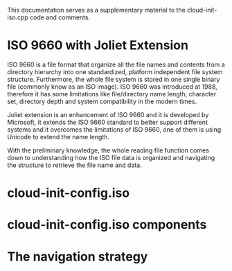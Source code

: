 This documentation serves as a supplementary material to the cloud-init-iso.cpp code and comments. 

# ISO 9660 with Joliet Extension
ISO 9660 is a file format that organize all the file names and contents from a directory hierarchy into one standardized, platform independent file system structure. Furthermore, the whole file system is stored in one single binary file (commonly know as an ISO image). ISO 9660 was introduced at 1988, therefore it has some limitations like file/directory name length, character set, directory depth and system compatibility in the modern times.

Joliet extension is an enhancement of ISO 9660 and it is developed by Microsoft, it extends the ISO 9660 standard to better support different systems and it overcomes the limitations of ISO 9660, one of them is using Unicode to extend the name length.

With the preliminary knowledge, the whole reading file function comes down to understanding how the ISO file data is organized and navigating the structure to retrieve the file name and data.

# cloud-init-config.iso


# cloud-init-config.iso components


# The navigation strategy
